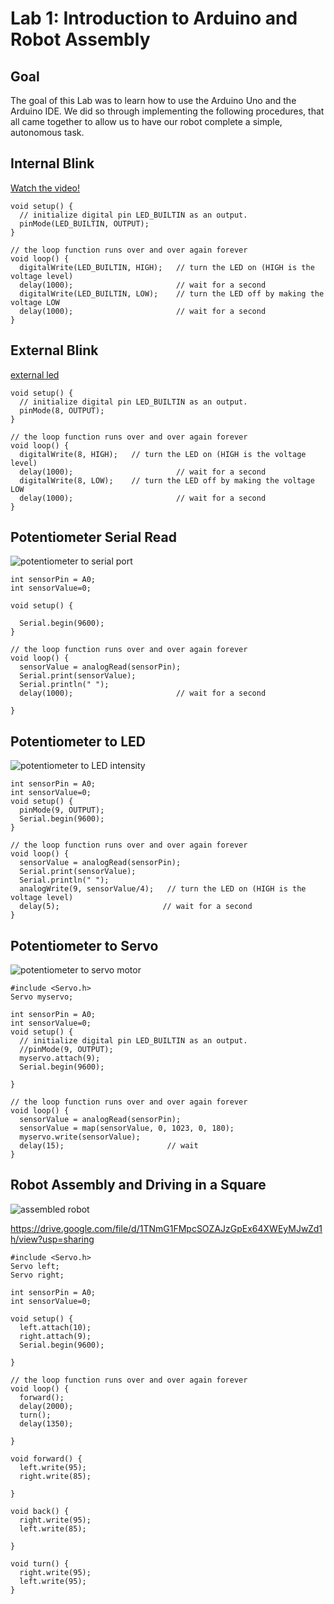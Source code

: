 # Lab 1: Introduction to Arduino and Robot Assembly

## Goal

The goal of this Lab was to learn how to use the Arduino Uno and the Arduino IDE.  We did so through implementing the following procedures, that all came together to allow us to have our robot complete a simple, autonomous task.

## Internal Blink

[Watch the video!](https://drive.google.com/file/d/1AitKiP5LDuS085Qc87MSYno-bPexnUOw/view?usp=sharing)



~~~
void setup() {
  // initialize digital pin LED_BUILTIN as an output.
  pinMode(LED_BUILTIN, OUTPUT);
}

// the loop function runs over and over again forever
void loop() {
  digitalWrite(LED_BUILTIN, HIGH);   // turn the LED on (HIGH is the voltage level)
  delay(1000);                       // wait for a second
  digitalWrite(LED_BUILTIN, LOW);    // turn the LED off by making the voltage LOW
  delay(1000);                       // wait for a second
}
~~~

## External Blink

[external led](/images/lab1/external_led_blink.gif)

~~~
void setup() {
  // initialize digital pin LED_BUILTIN as an output.
  pinMode(8, OUTPUT);
}

// the loop function runs over and over again forever
void loop() {
  digitalWrite(8, HIGH);   // turn the LED on (HIGH is the voltage level)
  delay(1000);                       // wait for a second
  digitalWrite(8, LOW);    // turn the LED off by making the voltage LOW
  delay(1000);                       // wait for a second
}
~~~

## Potentiometer Serial Read

![potentiometer to serial port](/images/lab1/pot_serial.gif)

~~~
int sensorPin = A0;
int sensorValue=0;

void setup() {

  Serial.begin(9600);
}

// the loop function runs over and over again forever
void loop() {
  sensorValue = analogRead(sensorPin);
  Serial.print(sensorValue);
  Serial.println(" ");
  delay(1000);                       // wait for a second

}
~~~

## Potentiometer to LED

![potentiometer to LED intensity](/images/lab1/pot_led.gif)

~~~
int sensorPin = A0;
int sensorValue=0;
void setup() {
  pinMode(9, OUTPUT);
  Serial.begin(9600);
}

// the loop function runs over and over again forever
void loop() {
  sensorValue = analogRead(sensorPin);
  Serial.print(sensorValue);
  Serial.println(" ");
  analogWrite(9, sensorValue/4);   // turn the LED on (HIGH is the voltage level)
  delay(5);                       // wait for a second
}
~~~

## Potentiometer to Servo

![potentiometer to servo motor](/images/lab1/pot_motor.gif)

~~~
#include <Servo.h>
Servo myservo; 

int sensorPin = A0;
int sensorValue=0;
void setup() {
  // initialize digital pin LED_BUILTIN as an output.
  //pinMode(9, OUTPUT);
  myservo.attach(9);
  Serial.begin(9600);
  
}

// the loop function runs over and over again forever
void loop() {
  sensorValue = analogRead(sensorPin);
  sensorValue = map(sensorValue, 0, 1023, 0, 180); 
  myservo.write(sensorValue); 
  delay(15);                       // wait 
}
~~~

## Robot Assembly and Driving in a Square

![assembled robot](/images/lab1/robot.jpg)

https://drive.google.com/file/d/1TNmG1FMpcSOZAJzGpEx64XWEyMJwZd1h/view?usp=sharing

~~~
#include <Servo.h>
Servo left;
Servo right; 

int sensorPin = A0;
int sensorValue=0;

void setup() {
  left.attach(10);
  right.attach(9);  
  Serial.begin(9600);
  
}

// the loop function runs over and over again forever
void loop() {
  forward();
  delay(2000);
  turn();
  delay(1350);
  
}

void forward() {
  left.write(95);
  right.write(85);
  
}

void back() {
  right.write(95);
  left.write(85);
  
}

void turn() {
  right.write(95);
  left.write(95);
}
~~~
